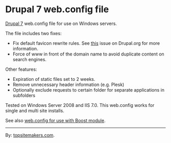 # Drupal 7 web.config file

[Drupal 7](http://drupal.org/) web.config file for use on Windows servers.

The file includes two fixes:

- Fix default favicon rewrite rules. See [this](http://drupal.org/node/1041580) issue on Drupal.org for more information.
- Force of www in front of the domain name to avoid duplicate content on search engines.

Other features:

- Expiration of static files set to 2 weeks.
- Remove unnecessary header information (e.g. Plesk)
- Optionally exclude requests to certain folder for separate applications in subfolders

Tested on Windows Server 2008 and IIS 7.0. This web.config works for single and multi site installs.

See also [web.config for use with Boost module](http://github.com/topsitemakers/drupal7webconfigboost).

<hr>

By: [topsitemakers.com](http://www.topsitemakers.com).
